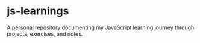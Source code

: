 # js-learnings
A personal repository documenting my JavaScript learning journey through projects, exercises, and notes.
